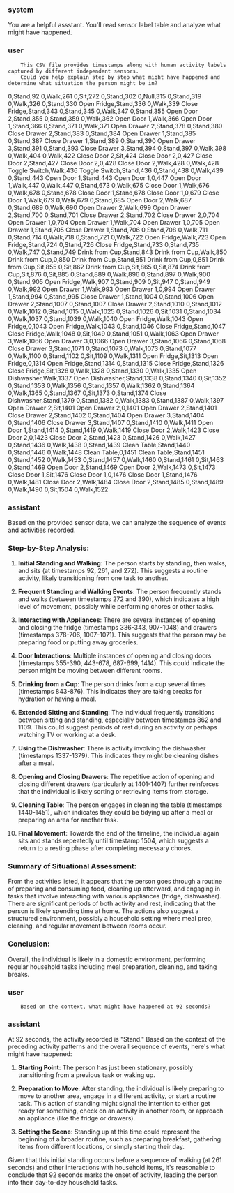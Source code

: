 ### system
You are a helpful assstant. You'll read sensor label table and analyze what might have happened.
### user

        This CSV file provides timestamps along with human activity labels captured by different independent sensors.
        Could you help explain step by step what might have happened and determine what situation the person might be in?
    
0,Stand,92
0,Walk,261
0,Sit,272
0,Stand,302
0,Null,315
0,Stand,319
0,Walk,326
0,Stand,330
Open Fridge,Stand,336
0,Walk,339
Close Fridge,Stand,343
0,Stand,345
0,Walk,347
0,Stand,355
Open Door 2,Stand,355
0,Stand,359
0,Walk,362
Open Door 1,Walk,366
Open Door 1,Stand,366
0,Stand,371
0,Walk,371
Open Drawer 2,Stand,378
0,Stand,380
Close Drawer 2,Stand,383
0,Stand,384
Open Drawer 1,Stand,385
0,Stand,387
Close Drawer 1,Stand,389
0,Stand,390
Open Drawer 3,Stand,391
0,Stand,393
Close Drawer 3,Stand,394
0,Stand,397
0,Walk,398
0,Walk,404
0,Walk,422
Close Door 2,Sit,424
Close Door 2,0,427
Close Door 2,Stand,427
Close Door 2,0,428
Close Door 2,Walk,428
0,Walk,428
Toggle Switch,Walk,436
Toggle Switch,Stand,436
0,Stand,438
0,Walk,439
0,Stand,443
Open Door 1,Stand,443
Open Door 1,0,447
Open Door 1,Walk,447
0,Walk,447
0,Stand,673
0,Walk,675
Close Door 1,Walk,676
0,Walk,678
0,Stand,678
Close Door 1,Stand,678
Close Door 1,0,679
Close Door 1,Walk,679
0,Walk,679
0,Stand,685
Open Door 2,Walk,687
0,Stand,689
0,Walk,690
Open Drawer 2,Walk,699
Open Drawer 2,Stand,700
0,Stand,701
Close Drawer 2,Stand,702
Close Drawer 2,0,704
Open Drawer 1,0,704
Open Drawer 1,Walk,704
Open Drawer 1,0,705
Open Drawer 1,Stand,705
Close Drawer 1,Stand,706
0,Stand,708
0,Walk,711
0,Stand,714
0,Walk,718
0,Stand,721
0,Walk,722
Open Fridge,Walk,723
Open Fridge,Stand,724
0,Stand,726
Close Fridge,Stand,733
0,Stand,735
0,Walk,747
0,Stand,749
Drink from Cup,Stand,843
Drink from Cup,Walk,850
Drink from Cup,0,850
Drink from Cup,Stand,851
Drink from Cup,0,851
Drink from Cup,Sit,855
0,Sit,862
Drink from Cup,Sit,865
0,Sit,874
Drink from Cup,Sit,876
0,Sit,885
0,Stand,889
0,Walk,896
0,Stand,897
0,Walk,900
0,Stand,905
Open Fridge,Walk,907
0,Stand,909
0,Sit,947
0,Stand,949
0,Walk,992
Open Drawer 1,Walk,993
Open Drawer 1,0,994
Open Drawer 1,Stand,994
0,Stand,995
Close Drawer 1,Stand,1004
0,Stand,1006
Open Drawer 2,Stand,1007
0,Stand,1007
Close Drawer 2,Stand,1010
0,Stand,1012
0,Walk,1012
0,Stand,1015
0,Walk,1025
0,Stand,1026
0,Sit,1031
0,Stand,1034
0,Walk,1037
0,Stand,1039
0,Walk,1040
Open Fridge,Walk,1043
Open Fridge,0,1043
Open Fridge,Walk,1043
0,Stand,1046
Close Fridge,Stand,1047
Close Fridge,Walk,1048
0,Sit,1049
0,Stand,1051
0,Walk,1063
Open Drawer 3,Walk,1066
Open Drawer 3,0,1066
Open Drawer 3,Stand,1066
0,Stand,1068
Close Drawer 3,Stand,1071
0,Stand,1073
0,Walk,1073
0,Stand,1077
0,Walk,1100
0,Stand,1102
0,Sit,1109
0,Walk,1311
Open Fridge,Sit,1313
Open Fridge,0,1314
Open Fridge,Stand,1314
0,Stand,1315
Close Fridge,Stand,1326
Close Fridge,Sit,1328
0,Walk,1328
0,Stand,1330
0,Walk,1335
Open Dishwasher,Walk,1337
Open Dishwasher,Stand,1338
0,Stand,1340
0,Sit,1352
0,Stand,1353
0,Walk,1356
0,Stand,1357
0,Walk,1362
0,Stand,1364
0,Walk,1365
0,Stand,1367
0,Sit,1373
0,Stand,1374
Close Dishwasher,Stand,1379
0,Stand,1382
0,Walk,1383
0,Stand,1387
0,Walk,1397
Open Drawer 2,Sit,1401
Open Drawer 2,0,1401
Open Drawer 2,Stand,1401
Close Drawer 2,Stand,1402
0,Stand,1404
Open Drawer 3,Stand,1404
0,Stand,1406
Close Drawer 3,Stand,1407
0,Stand,1410
0,Walk,1411
Open Door 1,Stand,1414
0,Stand,1419
0,Walk,1419
Close Door 2,Walk,1423
Close Door 2,0,1423
Close Door 2,Stand,1423
0,Stand,1426
0,Walk,1427
0,Stand,1436
0,Walk,1438
0,Stand,1439
Clean Table,Stand,1440
0,Stand,1446
0,Walk,1448
Clean Table,0,1451
Clean Table,Stand,1451
0,Stand,1452
0,Walk,1453
0,Stand,1457
0,Walk,1460
0,Stand,1461
0,Sit,1463
0,Stand,1469
Open Door 2,Stand,1469
Open Door 2,Walk,1473
0,Sit,1473
Close Door 1,Sit,1476
Close Door 1,0,1476
Close Door 1,Stand,1476
0,Walk,1481
Close Door 2,Walk,1484
Close Door 2,Stand,1485
0,Stand,1489
0,Walk,1490
0,Sit,1504
0,Walk,1522

### assistant
Based on the provided sensor data, we can analyze the sequence of events and activities recorded. 

### Step-by-Step Analysis:

1. **Initial Standing and Walking**: The person starts by standing, then walks, and sits (at timestamps 92, 261, and 272). This suggests a routine activity, likely transitioning from one task to another.

2. **Frequent Standing and Walking Events**: The person frequently stands and walks (between timestamps 272 and 390), which indicates a high level of movement, possibly while performing chores or other tasks.

3. **Interacting with Appliances**: There are several instances of opening and closing the fridge (timestamps 336-343, 907-1048) and drawers (timestamps 378-706, 1007-1071). This suggests that the person may be preparing food or putting away groceries.

4. **Door Interactions**: Multiple instances of opening and closing doors (timestamps 355-390, 443-678, 687-699, 1414). This could indicate the person might be moving between different rooms.

5. **Drinking from a Cup**: The person drinks from a cup several times (timestamps 843-876). This indicates they are taking breaks for hydration or having a meal.

6. **Extended Sitting and Standing**: The individual frequently transitions between sitting and standing, especially between timestamps 862 and 1109. This could suggest periods of rest during an activity or perhaps watching TV or working at a desk.

7. **Using the Dishwasher**: There is activity involving the dishwasher (timestamps 1337-1379). This indicates they might be cleaning dishes after a meal.

8. **Opening and Closing Drawers**: The repetitive action of opening and closing different drawers (particularly at 1401-1407) further reinforces that the individual is likely sorting or retrieving items from storage.

9. **Cleaning Table**: The person engages in cleaning the table (timestamps 1440-1451), which indicates they could be tidying up after a meal or preparing an area for another task.

10. **Final Movement**: Towards the end of the timeline, the individual again sits and stands repeatedly until timestamp 1504, which suggests a return to a resting phase after completing necessary chores.

### Summary of Situational Assessment:
From the activities listed, it appears that the person goes through a routine of preparing and consuming food, cleaning up afterward, and engaging in tasks that involve interacting with various appliances (fridge, dishwasher). There are significant periods of both activity and rest, indicating that the person is likely spending time at home. The actions also suggest a structured environment, possibly a household setting where meal prep, cleaning, and regular movement between rooms occur.

### Conclusion:
Overall, the individual is likely in a domestic environment, performing regular household tasks including meal preparation, cleaning, and taking breaks.
### user

        Based on the context, what might have happened at 92 seconds?
    
### assistant
At 92 seconds, the activity recorded is "Stand." Based on the context of the preceding activity patterns and the overall sequence of events, here's what might have happened:

1. **Starting Point**: The person has just been stationary, possibly transitioning from a previous task or waking up.

2. **Preparation to Move**: After standing, the individual is likely preparing to move to another area, engage in a different activity, or start a routine task. This action of standing might signal the intention to either get ready for something, check on an activity in another room, or approach an appliance (like the fridge or drawers).

3. **Setting the Scene**: Standing up at this time could represent the beginning of a broader routine, such as preparing breakfast, gathering items from different locations, or simply starting their day.

Given that this initial standing occurs before a sequence of walking (at 261 seconds) and other interactions with household items, it's reasonable to conclude that 92 seconds marks the onset of activity, leading the person into their day-to-day household tasks.
